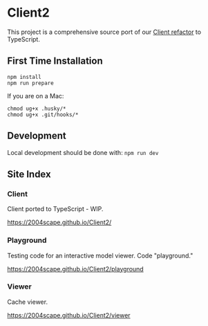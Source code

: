 # Client2

This project is a comprehensive source port of our [Client refactor](https://github.com/2004scape/Client) to TypeScript.

## First Time Installation

```shell
npm install
npm run prepare
```

If you are on a Mac:
```shell
chmod ug+x .husky/*
chmod ug+x .git/hooks/*
```

## Development

Local development should be done with: `npm run dev`

## Site Index

### Client

Client ported to TypeScript - WIP.

https://2004scape.github.io/Client2/

### Playground

Testing code for an interactive model viewer. Code "playground."

https://2004scape.github.io/Client2/playground

### Viewer

Cache viewer.

https://2004scape.github.io/Client2/viewer
